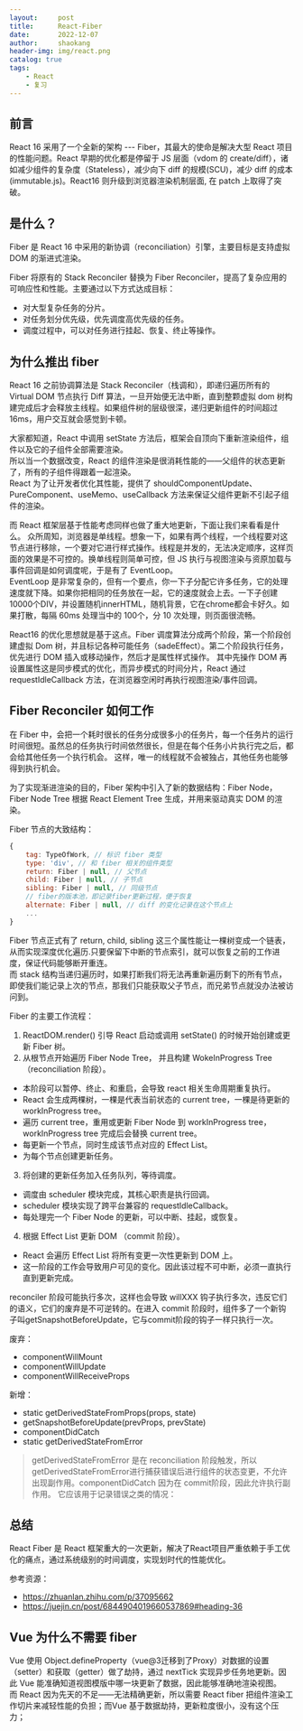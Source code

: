 ```yaml
---
layout:     post
title:      React-Fiber
date:       2022-12-07
author:     shaokang
header-img: img/react.png
catalog: true
tags:
    - React
    - 复习
---
```


## 前言
React 16 采用了一个全新的架构 --- Fiber，其最大的使命是解决大型 React 项目的性能问题。React 早期的优化都是停留于 JS 层面（vdom 的 create/diff），诸如减少组件的复杂度（Stateless），减少向下 diff 的规模(SCU)，减少 diff 的成本(immutable.js)。React16 则升级到浏览器渲染机制层面, 在 patch 上取得了突破。

## 是什么？
Fiber 是 React 16 中采用的新协调（reconciliation）引擎，主要目标是支持虚拟 DOM 的渐进式渲染。

Fiber 将原有的 Stack Reconciler 替换为 Fiber Reconciler，提高了复杂应用的可响应性和性能。主要通过以下方式达成目标：
* 对大型复杂任务的分片。
* 对任务划分优先级，优先调度高优先级的任务。
* 调度过程中，可以对任务进行挂起、恢复、终止等操作。


## 为什么推出 fiber
React 16 之前协调算法是 Stack Reconciler（栈调和），即递归遍历所有的 Virtual DOM 节点执行 Diff 算法，一旦开始便无法中断，直到整颗虚拟 dom 树构建完成后才会释放主线程。如果组件树的层级很深，递归更新组件的时间超过 16ms，用户交互就会感觉到卡顿。

大家都知道，React 中调用 setState 方法后，框架会自顶向下重新渲染组件，组件以及它的子组件全部需要渲染。  
所以当一个数据改变，React 的组件渲染是很消耗性能的——父组件的状态更新了，所有的子组件得跟着一起渲染。  
React 为了让开发者优化其性能，提供了 shouldComponentUpdate、PureComponent、useMemo、useCallback 方法来保证父组件更新不引起子组件的渲染。

而 React 框架层基于性能考虑同样也做了重大地更新，下面让我们来看看是什么。
众所周知，浏览器是单线程。想象一下，如果有两个线程，一个线程要对这节点进行移除，一个要对它进行样式操作。线程是并发的，无法决定顺序，这样页面的效果是不可控的。换单线程则简单可控，但 JS 执行与视图渲染与资原加载与事件回调是如何调度呢，于是有了 EventLoop。  
EventLoop 是非常复杂的，但有一个要点，你一下子分配它许多任务，它的处理速度就下降。如果你把相同的任务放在一起，它的速度就会上去。一下子创建10000个DIV，并设置随机innerHTML，随机背景，它在chrome都会卡好久。如果打散，每隔 60ms 处理当中的 100个，分 10 次处理，则页面很流畅。

React16 的优化思想就是基于这点。Fiber 调度算法分成两个阶段，第一个阶段创建虚拟 Dom 树，并且标记各种可能任务（sadeEffect）。第二个阶段执行任务，优先进行 DOM 插入或移动操作，然后才是属性样式操作。
其中先操作 DOM 再设置属性这是同步模式的优化，而异步模式的时间分片，React 通过 requestIdleCallback 方法，在浏览器空闲时再执行视图渲染/事件回调。

## Fiber Reconciler 如何工作
在 Fiber 中，会把一个耗时很长的任务分成很多小的任务片，每一个任务片的运行时间很短。虽然总的任务执行时间依然很长，但是在每个任务小片执行完之后，都会给其他任务一个执行机会。 这样，唯一的线程就不会被独占，其他任务也能够得到执行机会。

为了实现渐进渲染的目的，Fiber 架构中引入了新的数据结构：Fiber Node，Fiber Node Tree 根据 React Element Tree 生成，并用来驱动真实 DOM 的渲染。

Fiber 节点的大致结构：
```js
{
    tag: TypeOfWork, // 标识 fiber 类型
    type: 'div', // 和 fiber 相关的组件类型
    return: Fiber | null, // 父节点
    child: Fiber | null, // 子节点
    sibling: Fiber | null, // 同级节点
    // fiber的版本池，即记录fiber更新过程，便于恢复
    alternate: Fiber | null, // diff 的变化记录在这个节点上
    ...
}
```

Fiber 节点正式有了 return, child, sibling 这三个属性能让一棵树变成一个链表，从而实现深度优化遍历.只要保留下中断的节点索引，就可以恢复之前的工作进度，保证代码能够断开重连。  
而 stack 结构当递归遍历时，如果打断我们将无法再重新遍历剩下的所有节点，即使我们能记录上次的节点，那我们只能获取父子节点，而兄弟节点就没办法被访问到。


Fiber 的主要工作流程：

1. ReactDOM.render() 引导 React 启动或调用 setState() 的时候开始创建或更新 Fiber 树。
2. 从根节点开始遍历 Fiber Node Tree， 并且构建 WokeInProgress Tree（reconciliation 阶段）。 
* 本阶段可以暂停、终止、和重启，会导致 react 相关生命周期重复执行。
* React 会生成两棵树，一棵是代表当前状态的 current tree，一棵是待更新的 workInProgress tree。
* 遍历 current tree，重用或更新 Fiber Node 到 workInProgress tree，workInProgress tree 完成后会替换 current tree。
* 每更新一个节点，同时生成该节点对应的 Effect List。
* 为每个节点创建更新任务。
3. 将创建的更新任务加入任务队列，等待调度。 
* 调度由 scheduler 模块完成，其核心职责是执行回调。
* scheduler 模块实现了跨平台兼容的 requestIdleCallback。
* 每处理完一个 Fiber Node 的更新，可以中断、挂起，或恢复。
4. 根据 Effect List 更新 DOM （commit 阶段）。 
* React 会遍历 Effect List 将所有变更一次性更新到 DOM 上。
* 这一阶段的工作会导致用户可见的变化。因此该过程不可中断，必须一直执行直到更新完成。

reconciler 阶段可能执行多次，这样也会导致 willXXX 钩子执行多次，违反它们的语义，它们的废弃是不可逆转的。在进入 commit 阶段时，组件多了一个新钩子叫getSnapshotBeforeUpdate，它与commit阶段的钩子一样只执行一次。

废弃：
* componentWillMount
* componentWillUpdate
* componentWillReceiveProps

新增：
* static getDerivedStateFromProps(props, state)
* getSnapshotBeforeUpdate(prevProps, prevState)
* componentDidCatch
* static getDerivedStateFromError
>getDerivedStateFromError 是在 reconciliation 阶段触发，所以 getDerivedStateFromError进行捕获错误后进行组件的状态变更，不允许出现副作用。componentDidCatch 因为在 commit阶段，因此允许执行副作用。 它应该用于记录错误之类的情况：

## 总结
React Fiber 是 React 框架重大的一次更新，解决了React项目严重依赖于手工优化的痛点，通过系统级别的时间调度，实现划时代的性能优化。

参考资源：
* https://zhuanlan.zhihu.com/p/37095662
* https://juejin.cn/post/6844904019660537869#heading-36

## Vue 为什么不需要 fiber
Vue 使用 Object.defineProperty（vue@3迁移到了Proxy）对数据的设置（setter）和获取（getter）做了劫持，通过 nextTick 实现异步任务地更新。因此 Vue 能准确知道视图模版中哪一块更新了数据，因此能够准确地渲染视图。  
而 React 因为先天的不足——无法精确更新，所以需要 React fiber 把组件渲染工作切片来减轻性能的负担；而Vue 基于数据劫持，更新粒度很小，没有这个压力；